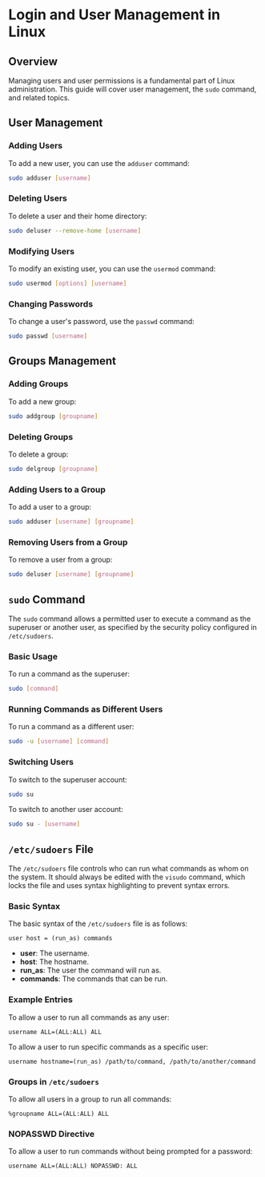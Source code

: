# Login and User Management in Linux

## Overview

Managing users and user permissions is a fundamental part of Linux administration. This guide will cover user management, the `sudo` command, and related topics.

## User Management

### Adding Users

To add a new user, you can use the `adduser` command:

```bash
sudo adduser [username]
```

### Deleting Users

To delete a user and their home directory:

```bash
sudo deluser --remove-home [username]
```

### Modifying Users

To modify an existing user, you can use the `usermod` command:

```bash
sudo usermod [options] [username]
```

### Changing Passwords

To change a user's password, use the `passwd` command:

```bash
sudo passwd [username]
```

## Groups Management

### Adding Groups

To add a new group:

```bash
sudo addgroup [groupname]
```

### Deleting Groups

To delete a group:

```bash
sudo delgroup [groupname]
```

### Adding Users to a Group

To add a user to a group:

```bash
sudo adduser [username] [groupname]
```

### Removing Users from a Group

To remove a user from a group:

```bash
sudo deluser [username] [groupname]
```

## `sudo` Command

The `sudo` command allows a permitted user to execute a command as the superuser or another user, as specified by the security policy configured in `/etc/sudoers`.

### Basic Usage

To run a command as the superuser:

```bash
sudo [command]
```

### Running Commands as Different Users

To run a command as a different user:

```bash
sudo -u [username] [command]
```

### Switching Users

To switch to the superuser account:

```bash
sudo su
```

To switch to another user account:

```bash
sudo su - [username]
```

## `/etc/sudoers` File

The `/etc/sudoers` file controls who can run what commands as whom on the system. It should always be edited with the `visudo` command, which locks the file and uses syntax highlighting to prevent syntax errors.

### Basic Syntax

The basic syntax of the `/etc/sudoers` file is as follows:

```plaintext
user host = (run_as) commands
```

- **user**: The username.
- **host**: The hostname.
- **run_as**: The user the command will run as.
- **commands**: The commands that can be run.

### Example Entries

To allow a user to run all commands as any user:

```plaintext
username ALL=(ALL:ALL) ALL
```

To allow a user to run specific commands as a specific user:

```plaintext
username hostname=(run_as) /path/to/command, /path/to/another/command
```

### Groups in `/etc/sudoers`

To allow all users in a group to run all commands:

```plaintext
%groupname ALL=(ALL:ALL) ALL
```

### NOPASSWD Directive

To allow a user to run commands without being prompted for a password:

```plaintext
username ALL=(ALL:ALL) NOPASSWD: ALL
```
